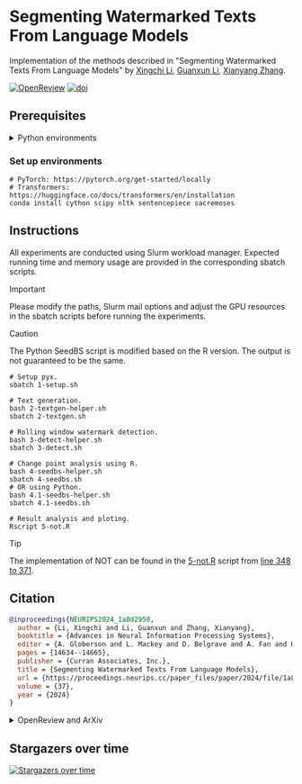 # Segmenting Watermarked Texts From Language Models

Implementation of the methods described in "Segmenting Watermarked Texts From Language Models" by [Xingchi Li](https://xingchi.li), [Guanxun Li](https://guanxun.li), [Xianyang Zhang](https://zhangxiany-tamu.github.io).

[![OpenReview](https://img.shields.io/badge/OpenReview-Segmenting%20Watermarked%20Texts%20From%20Language%20Models-8c1b13.svg)](https://openreview.net/forum?id=FAuFpGeLmx)
[![doi](https://img.shields.io/badge/doi-10.48550/arXiv.2410.20670-b31b1b.svg)](https://doi.org/10.48550/arXiv.2410.20670)

## Prerequisites

<details closed>
<summary>Python environments</summary>

-   Cython==3.0.10
-   datasets==2.19.1
-   huggingface_hub==0.23.0
-   nltk==3.8.1
-   numpy==1.26.4
-   sacremoses==0.0.53
-   scipy==1.13.0
-   sentencepiece==0.2.0
-   tokenizers==0.19.1
-   torch==2.3.0.post100
-   torchaudio==2.3.0
-   torchvision==0.18.0
-   tqdm==4.66.4
-   transformers==4.40.2

</details>

### Set up environments

```shell
# PyTorch: https://pytorch.org/get-started/locally
# Transformers: https://huggingface.co/docs/transformers/en/installation
conda install cython scipy nltk sentencepiece sacremoses
```

## Instructions

All experiments are conducted using Slurm workload manager. Expected running
time and memory usage are provided in the corresponding sbatch scripts.

> [!IMPORTANT]
> Please modify the paths, Slurm mail options and adjust the GPU resources in
> the sbatch scripts before running the experiments.

> [!CAUTION]
> The Python SeedBS script is modified based on the R version. The output is not
> guaranteed to be the same.

```shell
# Setup pyx.
sbatch 1-setup.sh

# Text generation.
bash 2-textgen-helper.sh
sbatch 2-textgen.sh

# Rolling window watermark detection.
bash 3-detect-helper.sh
sbatch 3-detect.sh

# Change point analysis using R.
bash 4-seedbs-helper.sh
sbatch 4-seedbs.sh
# OR using Python.
bash 4.1-seedbs-helper.sh
sbatch 4.1-seedbs.sh

# Result analysis and ploting.
Rscript 5-not.R
```

> [!TIP]
> The implementation of NOT can be found in the [5-not.R](./5-not.R) script from
> [line 348 to 371](https://github.com/doccstat/llm-watermark-cpd/blob/main/5-not.R#L348-L371).

## Citation

```bibtex
@inproceedings{NEURIPS2024_1a8d2958,
  author = {Li, Xingchi and Li, Guanxun and Zhang, Xianyang},
  booktitle = {Advances in Neural Information Processing Systems},
  editor = {A. Globerson and L. Mackey and D. Belgrave and A. Fan and U. Paquet and J. Tomczak and C. Zhang},
  pages = {14634--14665},
  publisher = {Curran Associates, Inc.},
  title = {Segmenting Watermarked Texts From Language Models},
  url = {https://proceedings.neurips.cc/paper_files/paper/2024/file/1a8d295871250443f9747d239925b89d-Paper-Conference.pdf},
  volume = {37},
  year = {2024}
}
```

<details closed>
<summary>OpenReview and ArXiv</summary>

```bibtex
@inproceedings{
  li2024segmenting,
  title={Segmenting Watermarked Texts From Language Models},
  author={Xingchi Li and Guanxun Li and Xianyang Zhang},
  booktitle={The Thirty-eighth Annual Conference on Neural Information Processing Systems},
  year={2024},
  url={https://openreview.net/forum?id=FAuFpGeLmx}
}

@misc{li2024segmentingwatermarkedtextslanguage,
  title={Segmenting Watermarked Texts From Language Models}, 
  author={Xingchi Li and Guanxun Li and Xianyang Zhang},
  year={2024},
  eprint={2410.20670},
  archivePrefix={arXiv},
  primaryClass={cs.LG},
  url={https://arxiv.org/abs/2410.20670}, 
}
```

</details>

## Stargazers over time

[![Stargazers over time](https://starchart.cc/doccstat/llm-watermark-cpd.svg)](https://starchart.cc/doccstat/llm-watermark-cpd)
